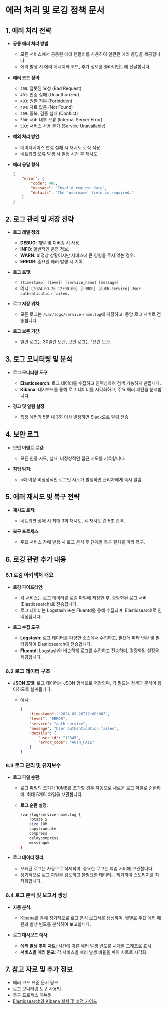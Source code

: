 # 에러 처리 및 로깅 정책 문서

## 1. 에러 처리 전략
- **공통 에러 처리 방법**:
    - 모든 서비스에서 공통된 에러 핸들러를 사용하여 일관된 에러 응답을 제공합니다.
    - 에러 발생 시 에러 메시지와 코드, 추가 정보를 클라이언트에 전달합니다.

- **에러 코드 정의**:
    - `400`: 잘못된 요청 (Bad Request)
    - `401`: 인증 실패 (Unauthorized)
    - `403`: 권한 거부 (Forbidden)
    - `404`: 자료 없음 (Not Found)
    - `409`: 중복, 검증 실패 (Conflict)
    - `500`: 서버 내부 오류 (Internal Server Error)
    - `503`: 서비스 사용 불가 (Service Unavailable)

- **예외 처리 방안**:
    - 데이터베이스 연결 실패 시 재시도 로직 적용.
    - 네트워크 오류 발생 시 일정 시간 후 재시도.

- **에러 응답 형식**:
  ```json
  {
      "error": {
          "code": 400,
          "message": "Invalid request data",
          "details": "The 'username' field is required."
      }
  }

## 2. 로그 관리 및 저장 전략

- **로그 레벨 정의**:
  - **DEBUG**: 개발 및 디버깅 시 사용.
  - **INFO**: 일반적인 운영 정보.
  - **WARN**: 비정상 상황이지만 서비스에 큰 영향을 주지 않는 경우.
  - **ERROR**: 중요한 에러 발생 시 기록.

- **로그 포맷**:
  - `[timestamp] [level] [service_name] [message]`
  - 예시: `[2024-09-26 12:00:00] [ERROR] [auth-service] User authentication failed.`

- **로그 저장 위치**:
  - 모든 로그는 `/var/logs/service-name.log`에 저장하고, 중앙 로그 서버로 전송합니다.

- **로그 보존 기간**:
  - 일반 로그는 30일간 보관, 보안 로그는 1년간 보관.

## 3. 로그 모니터링 및 분석

- **로그 모니터링 도구**:
  - **Elasticsearch**: 로그 데이터를 수집하고 인덱싱하여 검색 가능하게 만듭니다.
  - **Kibana**: 대시보드를 통해 로그 데이터를 시각화하고, 주요 에러 패턴을 분석합니다.

- **경고 및 알림 설정**:
  - 특정 에러가 5분 내 3회 이상 발생하면 Slack으로 알림 전송.

## 4. 보안 로그

- **보안 이벤트 로깅**:
  - 모든 인증 시도, 실패, 비정상적인 접근 시도를 기록합니다.

- **침입 탐지**:
  - 5회 이상 비정상적인 로그인 시도가 발생하면 관리자에게 즉시 알림.

## 5. 에러 재시도 및 복구 전략

- **재시도 로직**:
  - 네트워크 장애 시 최대 3회 재시도, 각 재시도 간 5초 간격.

- **복구 프로세스**:
  - 주요 서비스 장애 발생 시 로그 분석 후 단계별 복구 절차를 따라 복구.

## 6. 로깅 관련 추가 내용

### 6.1 로깅 아키텍처 개요

- **로깅 파이프라인**:
  - 각 서비스는 로그 데이터를 로컬 파일에 저장한 후, 중앙화된 로그 서버(Elasticsearch)로 전송합니다.
  - 로그 데이터는 Logstash 또는 Fluentd를 통해 수집되며, Elasticsearch로 인덱싱됩니다.

- **로그 수집 도구**:
  - **Logstash**: 로그 데이터를 다양한 소스에서 수집하고, 필요에 따라 변환 및 필터링하여 Elasticsearch에 전송합니다.
  - **Fluentd**: Logstash와 비슷하게 로그를 수집하고 전송하며, 경량화된 설정을 제공합니다.

### 6.2 로그 데이터 구조

- **JSON 포맷**: 로그 데이터는 JSON 형식으로 저장되며, 각 필드는 검색과 분석이 용이하도록 설계됩니다.

  - 예시:
    ```json
    {
        "timestamp": "2024-09-26T12:00:00Z",
        "level": "ERROR",
        "service": "auth-service",
        "message": "User authentication failed",
        "details": {
            "user_id": "12345",
            "error_code": "AUTH_FAIL"
        }
    }
    ```

### 6.3 로그 관리 및 유지보수

- **로그 파일 순환**:
  - 로그 파일의 크기가 10MB를 초과할 경우 자동으로 새로운 로그 파일로 순환하며, 최대 5개의 파일을 보관합니다.

  - **로그 순환 설정**:
    ```bash
    /var/log/service-name.log {
        rotate 5
        size 10M
        copytruncate
        compress
        delaycompress
        missingok
    }
    ```

- **로그 데이터 정리**:
  - 오래된 로그는 자동으로 삭제되며, 중요한 로그는 백업 서버에 보관합니다.
  - 정기적으로 로그 파일을 검토하고 불필요한 데이터는 제거하여 스토리지를 최적화합니다.

### 6.4 로그 분석 및 보고서 생성

- **자동 분석**:
  - Kibana를 통해 정기적으로 로그 분석 보고서를 생성하며, 월별로 주요 에러 패턴과 발생 빈도를 분석하여 보고합니다.

- **로그 대시보드 예시**:
  - **에러 발생 추이 차트**: 시간에 따른 에러 발생 빈도를 시계열 그래프로 표시.
  - **서비스별 에러 분포**: 각 서비스별 에러 발생 비율을 파이 차트로 시각화.

## 7. 참고 자료 및 추가 정보

- 에러 코드 표준 문서 링크
- 로그 모니터링 도구 사용법
- 복구 프로세스 매뉴얼
- [Elasticsearch와 Kibana 설치 및 설정 가이드](../installation/elasticsearch-kibana-setup.md)